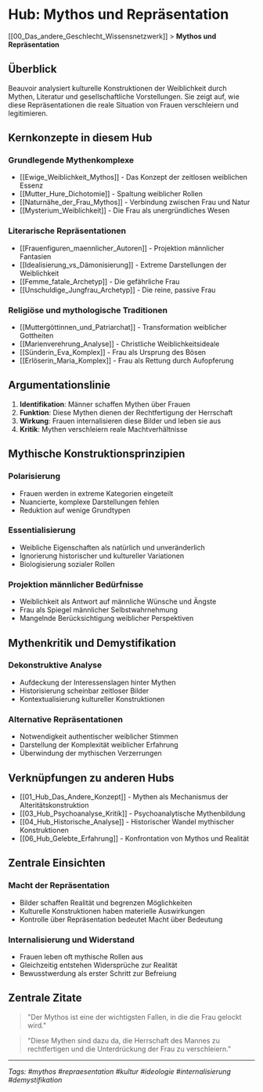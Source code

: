 # Hub: Mythos und Repräsentation

[[00_Das_andere_Geschlecht_Wissensnetzwerk]] > **Mythos und Repräsentation**

## Überblick

Beauvoir analysiert kulturelle Konstruktionen der Weiblichkeit durch Mythen, Literatur und gesellschaftliche Vorstellungen. Sie zeigt auf, wie diese Repräsentationen die reale Situation von Frauen verschleiern und legitimieren.

## Kernkonzepte in diesem Hub

### Grundlegende Mythenkomplexe
- [[Ewige_Weiblichkeit_Mythos]] - Das Konzept der zeitlosen weiblichen Essenz
- [[Mutter_Hure_Dichotomie]] - Spaltung weiblicher Rollen
- [[Naturnähe_der_Frau_Mythos]] - Verbindung zwischen Frau und Natur
- [[Mysterium_Weiblichkeit]] - Die Frau als unergründliches Wesen

### Literarische Repräsentationen
- [[Frauenfiguren_maennlicher_Autoren]] - Projektion männlicher Fantasien
- [[Idealisierung_vs_Dämonisierung]] - Extreme Darstellungen der Weiblichkeit
- [[Femme_fatale_Archetyp]] - Die gefährliche Frau
- [[Unschuldige_Jungfrau_Archetyp]] - Die reine, passive Frau

### Religiöse und mythologische Traditionen
- [[Muttergöttinnen_und_Patriarchat]] - Transformation weiblicher Gottheiten
- [[Marienverehrung_Analyse]] - Christliche Weiblichkeitsideale
- [[Sünderin_Eva_Komplex]] - Frau als Ursprung des Bösen
- [[Erlöserin_Maria_Komplex]] - Frau als Rettung durch Aufopferung

## Argumentationslinie

1. **Identifikation**: Männer schaffen Mythen über Frauen
2. **Funktion**: Diese Mythen dienen der Rechtfertigung der Herrschaft
3. **Wirkung**: Frauen internalisieren diese Bilder und leben sie aus
4. **Kritik**: Mythen verschleiern reale Machtverhältnisse

## Mythische Konstruktionsprinzipien

### Polarisierung
- Frauen werden in extreme Kategorien eingeteilt
- Nuancierte, komplexe Darstellungen fehlen
- Reduktion auf wenige Grundtypen

### Essentialisierung
- Weibliche Eigenschaften als natürlich und unveränderlich
- Ignorierung historischer und kultureller Variationen
- Biologisierung sozialer Rollen

### Projektion männlicher Bedürfnisse
- Weiblichkeit als Antwort auf männliche Wünsche und Ängste
- Frau als Spiegel männlicher Selbstwahrnehmung
- Mangelnde Berücksichtigung weiblicher Perspektiven

## Mythenkritik und Demystifikation

### Dekonstruktive Analyse
- Aufdeckung der Interessenslagen hinter Mythen
- Historisierung scheinbar zeitloser Bilder
- Kontextualisierung kultureller Konstruktionen

### Alternative Repräsentationen
- Notwendigkeit authentischer weiblicher Stimmen
- Darstellung der Komplexität weiblicher Erfahrung
- Überwindung der mythischen Verzerrungen

## Verknüpfungen zu anderen Hubs

- [[01_Hub_Das_Andere_Konzept]] - Mythen als Mechanismus der Alteritätskonstruktion
- [[03_Hub_Psychoanalyse_Kritik]] - Psychoanalytische Mythenbildung
- [[04_Hub_Historische_Analyse]] - Historischer Wandel mythischer Konstruktionen
- [[06_Hub_Gelebte_Erfahrung]] - Konfrontation von Mythos und Realität

## Zentrale Einsichten

### Macht der Repräsentation
- Bilder schaffen Realität und begrenzen Möglichkeiten
- Kulturelle Konstruktionen haben materielle Auswirkungen
- Kontrolle über Repräsentation bedeutet Macht über Bedeutung

### Internalisierung und Widerstand
- Frauen leben oft mythische Rollen aus
- Gleichzeitig entstehen Widersprüche zur Realität
- Bewusstwerdung als erster Schritt zur Befreiung

## Zentrale Zitate

> "Der Mythos ist eine der wichtigsten Fallen, in die die Frau gelockt wird."

> "Diese Mythen sind dazu da, die Herrschaft des Mannes zu rechtfertigen und die Unterdrückung der Frau zu verschleiern."

---

*Tags: #mythos #repraesentation #kultur #ideologie #internalisierung #demystifikation*